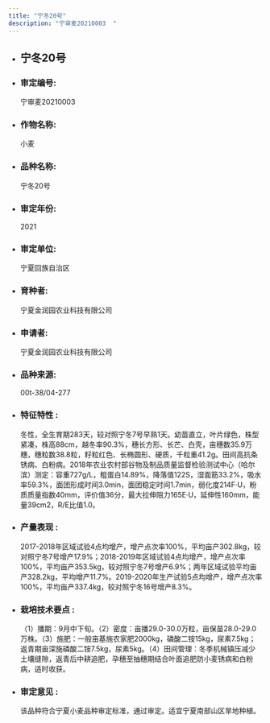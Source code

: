 ```yaml
---
title: "宁冬20号"
description: "宁审麦20210003  "
---
```

* ## 宁冬20号
* ###  审定编号:  
   宁审麦20210003  

*  ### 作物名称:  
   小麦

*   ###  品种名称: 
    宁冬20号

*   ### 审定年份: 
    2021

*   ### 审定单位:  
    宁夏回族自治区

*   ### 育种者:  
    宁夏金润园农业科技有限公司

*   ### 申请者:  
    宁夏金润园农业科技有限公司

*   ### 品种来源:  
    00t-38/04-277

*   ### 特征特性 : 
    冬性，全生育期283天，较对照宁冬7号早熟1天。幼苗直立，叶片绿色，株型紧凑，株高88cm，越冬率90.3%，穗长方形、长芒、白壳，亩穗数35.9万穗，穗粒数38.8粒，籽粒红色、长椭圆形、硬质，千粒重41.2g。田间高抗条锈病、白粉病。2018年农业农村部谷物及制品质量监督检验测试中心（哈尔滨）测定：容重727g/L，粗蛋白14.89%，降落值122S，湿面筋33.2%，吸水率59.3%，面团形成时间3.0min，面团稳定时间1.7min，弱化度214F·U，粉质质量指数40mm，评价值36分，最大拉伸阻力165E·U，延伸性160mm，能量39cm2，R/E比值1.0。

*   ### 产量表现 : 
    2017-2018年区域试验4点均增产，增产点次率100%，平均亩产302.8kg，较对照宁冬7号增产17.9%；2018-2019年区域试验4点均增产，增产点次率100%，平均亩产353.5kg，较对照宁冬7号增产6.9%；两年区域试验平均亩产328.2kg，平均增产11.7%。2019-2020年生产试验5点均增产，增产点次率100%，平均亩产337.4kg，较对照宁冬16号增产8.3%。

*   ### 栽培技术要点 : 
    （1）播期：9月中下旬。（2）密度：亩播29.0-30.0万粒，亩保苗28.0-29.0万株。（3）施肥：一般亩基施农家肥2000kg，磷酸二铵15kg，尿素7.5kg；返青期亩深施磷酸二铵7.5kg，尿素5kg。（4）田间管理：冬季机械镇压减少土壤缝隙，返青后中耕追肥，孕穗至抽穗期结合叶面追肥防小麦锈病和白粉病，适时收获。

*   ### 审定意见 : 
    该品种符合宁夏小麦品种审定标准，通过审定。适宜宁夏南部山区旱地种植。
